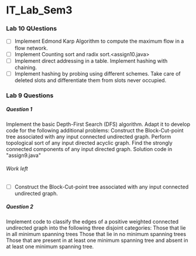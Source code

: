 # IT_Lab_Sem3

### Lab 10 QUestions
- [ ]  Implement Edmond Karp Algorithm to compute the maximum flow in a flow network. 
- [ ] Implement Counting sort and radix sort.<assign10.java>
- [ ]  Implement direct addressing in a table. Implement hashing with chaining.
- [ ]  Implement hashing by probing using different schemes. Take care of deleted slots and differentiate them from slots never occupied.

### Lab 9 Questions

##### Question 1
Implement the basic Depth-First Search (DFS) algorithm. Adapt it to develop code for the following additional problems: 
Construct the Block-Cut-point tree associated with any input connected undirected graph.
Perform topological sort of any input directed acyclic graph. 
Find the strongly connected components of any input directed graph.
Solution code in "assign9.java"

###### Work left
- [ ] Construct the Block-Cut-point tree associated with any input connected undirected graph.



##### Question 2
Implement code to classify the edges of a positive weighted connected undirected graph into the following three disjoint categories:
Those that lie in all minimum spanning trees
Those that lie in no minimum spanning trees
Those that are present in at least one minimum spanning tree and absent in at least one minimum spanning tree.

